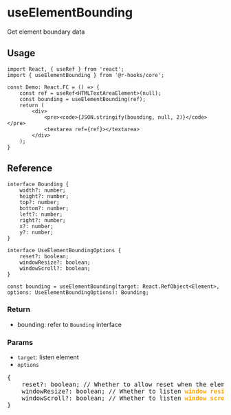 # useElementBounding

Get element boundary data

## Usage
```tsx
import React, { useRef } from 'react';
import { useElementBounding } from '@r-hooks/core';

const Demo: React.FC = () => {
    const ref = useRef<HTMLTextAreaElement>(null);
    const bounding = useElementBounding(ref);
    return (
        <div>
            <pre><code>{JSON.stringify(bounding, null, 2)}</code></pre>
            <textarea ref={ref}></textarea>
        </div>
    );
}
```

## Reference
```tsx
interface Bounding {
    width?: number;
    height?: number;
    top?: number;
    bottom?: number;
    left?: number;
    right?: number;
    x?: number;
    y?: number;
}

interface UseElementBoundingOptions {
    reset?: boolean;
    windowResize?: boolean;
    windowScroll?: boolean;
}

const bounding = useElementBounding(target: React.RefObject<Element>, options: UseElementBoundingOptions): Bounding;
```

### Return
- bounding: refer to `Bounding` interface

### Params
- `target`: listen element
- `options`
<div>
<pre>
{
    reset?: boolean; // Whether to allow reset when the element does not exist (default: `true`)
    windowResize?: boolean; // Whether to listen <b style="color: orange">window</b> <b style="color: orange">resize</b> event (default: `true`)
    windowScroll?: boolean; // Whether to listen <b style="color: orange">window</b> <b style="color: orange">scroll</b> event (default: `true`)
}
</pre>
</div>